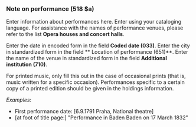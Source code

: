 ### Note on performance (518 $a)

Enter information about performances here. Enter using your cataloging language. For assistance with the names of performance venues, please refer to the list **Opera houses and concert halls**.

Enter the date in encoded form in the field **Coded date (033)**. Enter the city in standardized form in the field ** Location of performance (651)**. Enter the name of the venue in standardized form in the field **Additional institution (710)**.

For printed music, only fill this out in the case of occasional prints (that is, music written for a specific occasion). Performances specific to a certain copy of a printed edition should be given in the holdings information.

_Examples_:

- First performance date: [6.9.1791 Praha, National theatre]
- [at foot of title page:] "Performance in Baden Baden on 17 March 1832"
